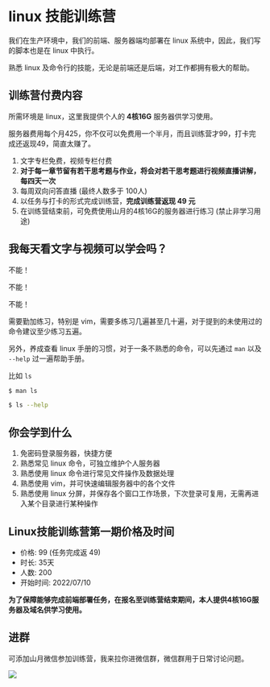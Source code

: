 # linux 技能训练营

我们在生产环境中，我们的前端、服务器端均部署在 linux 系统中，因此，我们写的脚本也是在 linux 中执行。

熟悉 linux 及命令行的技能，无论是前端还是后端，对工作都拥有极大的帮助。
​
## 训练营付费内容

​所需环境是 linux，这里我提供个人的 **4核16G** 服务器供学习使用。

服务器费用每个月425，你不仅可以免费用一个半月，而且训练营才99，打卡完成还返现49，简直太赚了。

1. 文字专栏免费，视频专栏付费
2. **对于每一章节留有若干思考题与作业，将会对若干思考题进行视频直播讲解，每四天一次**
3. 每周双向问答直播 (最终人数多于 100人)
4. 以任务与打卡的形式完成训练营，**完成训练营返现 49 元**
5. 在训练营结束前，可免费使用山月的4核16G的服务器进行练习 (禁止非学习用途)

## 我每天看文字与视频可以学会吗？

不能！

不能！

不能！

需要勤加练习，特别是 vim，需要多练习几遍甚至几十遍，对于提到的未使用过的命令建议至少练习五遍。

另外，养成查看 linux 手册的习惯，对于一条不熟悉的命令，可以先通过 `man` 以及 `--help` 过一遍帮助手册。

比如 `ls`

``` bash
$ man ls

$ ls --help
```

## 你会学到什么

1. 免密码登录服务器，快捷方便
2. 熟悉常见 linux 命令，可独立维护个人服务器
3. 熟悉使用 linux 命令进行常见文件操作及数据处理
4. 熟悉使用 vim，并可快速编辑服务器中的各个文件
5. 熟悉使用 linux 分屏，并保存各个窗口工作场景，下次登录可复用，无需再进入某个目录进行某种操作

## Linux技能训练营第一期价格及时间

+ 价格: 99 (任务完成返 49)
+ 时长: 35天
+ 人数: 200
+ 开始时间: 2022/07/10

**为了保障能够完成前端部署任务，在报名至训练营结束期间，本人提供4核16G服务器及域名供学习使用。**

## 进群

可添加山月微信参加训练营，我来拉你进微信群，微信群用于日常讨论问题。

![](https://static.shanyue.tech/images/22-05-18/clipboard-8626.a61f42.webp)
